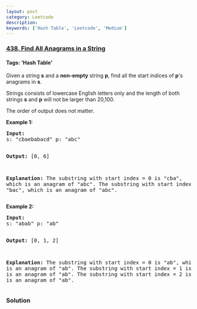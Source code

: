 ```yaml
---
layout: post
category: Leetcode
description: 
keywords: ['Hash Table', 'Leetcode', 'Medium']
---
```

### [438. Find All Anagrams in a String](https://leetcode.com/problems/find-all-anagrams-in-a-string)

#### Tags: 'Hash Table'

<div class="content__u3I1 question-content__JfgR"><div><p>Given a string <b>s</b> and a <b>non-empty</b> string <b>p</b>, find all the start indices of <b>p</b>'s anagrams in <b>s</b>.</p>
<p>Strings consists of lowercase English letters only and the length of both strings <b>s</b> and <b>p</b> will not be larger than 20,100.</p>
<p>The order of output does not matter.</p>
<p><b>Example 1:</b>
</p><pre><b>Input:</b>
s: "cbaebabacd" p: "abc"

<b>Output:</b>
[0, 6]

<b>Explanation:</b>
The substring with start index = 0 is "cba", which is an anagram of "abc".
The substring with start index = 6 is "bac", which is an anagram of "abc".
</pre>
<p></p>
<p><b>Example 2:</b>
</p><pre><b>Input:</b>
s: "abab" p: "ab"

<b>Output:</b>
[0, 1, 2]

<b>Explanation:</b>
The substring with start index = 0 is "ab", which is an anagram of "ab".
The substring with start index = 1 is "ba", which is an anagram of "ab".
The substring with start index = 2 is "ab", which is an anagram of "ab".
</pre>
<p></p></div></div>

### Solution
